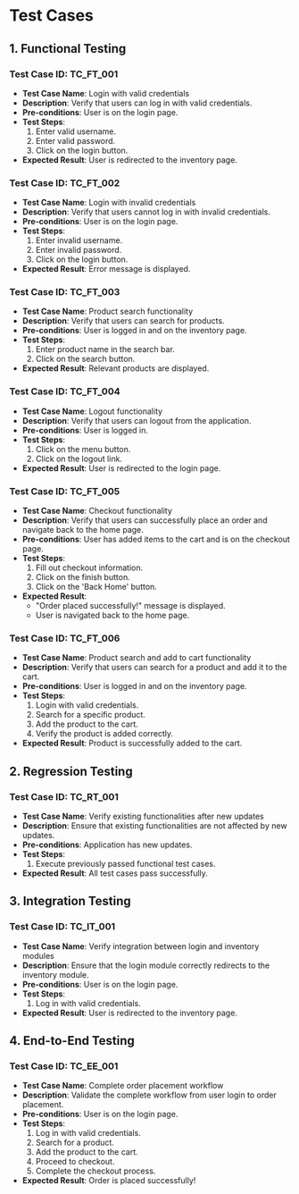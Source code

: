 # Test Cases

## 1. Functional Testing

### Test Case ID: TC_FT_001
- **Test Case Name**: Login with valid credentials
- **Description**: Verify that users can log in with valid credentials.
- **Pre-conditions**: User is on the login page.
- **Test Steps**:
  1. Enter valid username.
  2. Enter valid password.
  3. Click on the login button.
- **Expected Result**: User is redirected to the inventory page.

### Test Case ID: TC_FT_002
- **Test Case Name**: Login with invalid credentials
- **Description**: Verify that users cannot log in with invalid credentials.
- **Pre-conditions**: User is on the login page.
- **Test Steps**:
  1. Enter invalid username.
  2. Enter invalid password.
  3. Click on the login button.
- **Expected Result**: Error message is displayed.

### Test Case ID: TC_FT_003
- **Test Case Name**: Product search functionality
- **Description**: Verify that users can search for products.
- **Pre-conditions**: User is logged in and on the inventory page.
- **Test Steps**:
  1. Enter product name in the search bar.
  2. Click on the search button.
- **Expected Result**: Relevant products are displayed.

### Test Case ID: TC_FT_004
- **Test Case Name**: Logout functionality
- **Description**: Verify that users can logout from the application.
- **Pre-conditions**: User is logged in.
- **Test Steps**:
  1. Click on the menu button.
  2. Click on the logout link.
- **Expected Result**: User is redirected to the login page.

### Test Case ID: TC_FT_005
- **Test Case Name**: Checkout functionality
- **Description**: Verify that users can successfully place an order and navigate back to the home page.
- **Pre-conditions**: User has added items to the cart and is on the checkout page.
- **Test Steps**:
  1. Fill out checkout information.
  2. Click on the finish button.
  3. Click on the 'Back Home' button.
- **Expected Result**: 
   - "Order placed successfully!" message is displayed.
   - User is navigated back to the home page.

### Test Case ID: TC_FT_006
- **Test Case Name**: Product search and add to cart functionality
- **Description**: Verify that users can search for a product and add it to the cart.
- **Pre-conditions**: User is logged in and on the inventory page.
- **Test Steps**:
  1. Login with valid credentials.
  2. Search for a specific product.
  3. Add the product to the cart.
  4. Verify the product is added correctly.
- **Expected Result**: Product is successfully added to the cart.

## 2. Regression Testing

### Test Case ID: TC_RT_001
- **Test Case Name**: Verify existing functionalities after new updates
- **Description**: Ensure that existing functionalities are not affected by new updates.
- **Pre-conditions**: Application has new updates.
- **Test Steps**:
  1. Execute previously passed functional test cases.
- **Expected Result**: All test cases pass successfully.

## 3. Integration Testing

### Test Case ID: TC_IT_001
- **Test Case Name**: Verify integration between login and inventory modules
- **Description**: Ensure that the login module correctly redirects to the inventory module.
- **Pre-conditions**: User is on the login page.
- **Test Steps**:
  1. Log in with valid credentials.
- **Expected Result**: User is redirected to the inventory page.

## 4. End-to-End Testing

### Test Case ID: TC_EE_001
- **Test Case Name**: Complete order placement workflow
- **Description**: Validate the complete workflow from user login to order placement.
- **Pre-conditions**: User is on the login page.
- **Test Steps**:
  1. Log in with valid credentials.
  2. Search for a product.
  3. Add the product to the cart.
  4. Proceed to checkout.
  5. Complete the checkout process.
- **Expected Result**: Order is placed successfully!
